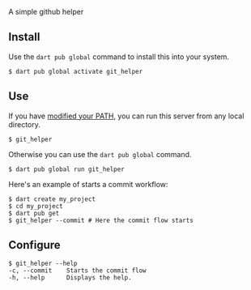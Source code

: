 A simple github helper

## Install

Use the `dart pub global` command to install this into your system.

```console
$ dart pub global activate git_helper
```

## Use

If you have [modified your PATH][path], you can run this server from any
local directory.

```console
$ git_helper
```

Otherwise you can use the `dart pub global` command.

```console
$ dart pub global run git_helper
```

Here's an example of starts a commit workflow:

```console
$ dart create my_project
$ cd my_project
$ dart pub get
$ git_helper --commit # Here the commit flow starts
```

## Configure

```console
$ git_helper --help
-c, --commit    Starts the commit flow
-h, --help      Displays the help.
```

[path]: https://dart.dev/tools/pub/cmd/pub-global#running-a-script-from-your-path